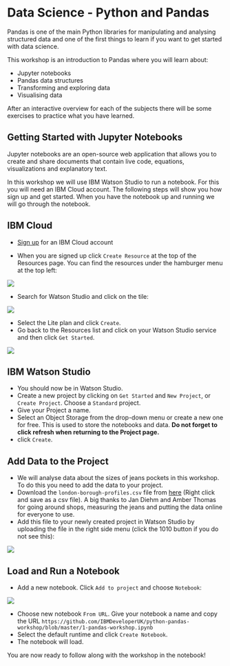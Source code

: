 # Data Science - Python and Pandas

Pandas is one of the main Python libraries for manipulating and analysing structured data and one of the first things to learn if you want to get started with data science.

This workshop is an introduction to Pandas where you will learn about:
- Jupyter notebooks
- Pandas data structures
- Transforming and exploring data
- Visualising data

After an interactive overview for each of the subjects there will be some exercises to practice what you have learned. 

## Getting Started with Jupyter Notebooks

Jupyter notebooks are an open-source web application that allows you to create and share documents that contain live code, equations, visualizations and explanatory text. 

In this workshop we will use IBM Watson Studio to run a notebook. For this you will need an IBM Cloud account. The following steps will show you how sign up and get started. When you have the notebook up and running we will go through the notebook. 

## IBM Cloud

- [Sign up](https://ibm.biz/BdzfzT) for an IBM Cloud account

- When you are signed up click `Create Resource` at the top of the Resources page. You can find the resources under the hamburger menu at the top left:

 ![](https://github.com/IBMDeveloperUK/pandas-workshop/blob/master/images/resources.png)
 
- Search for Watson Studio and click on the tile:

![](https://github.com/IBMDeveloperUK/jupyter-notebooks-101/blob/master/images/studio.png)

- Select the Lite plan and click `Create`.
- Go back to the Resources list and click on your Watson Studio service and then click `Get Started`. 

![](https://github.com/IBMDeveloperUK/jupyter-notebooks-101/blob/master/images/launch.png)

## IBM Watson Studio

- You should now be in Watson Studio.
- Create a new project by clicking on `Get Started` and `New Project`, or `Create Project`. Choose a `Standard` project.
- Give your Project a name.
- Select an Object Storage from the drop-down menu or create a new one for free. This is used to store the notebooks and data. **Do not forget to click refresh when returning to the Project page.**
- click `Create`.  

## Add Data to the Project

- We will analyse data about the sizes of jeans pockets in this workshop. To do this you need to add the data to your project.
- Download the `london-borough-profiles.csv` file from [here](https://raw.githubusercontent.com/IBMDeveloperUK/python-pandas-workshop/master/london-borough-profiles.csv) (Right click and save as a csv file). A big thanks to Jan Diehm and Amber Thomas for going around shops, measuring the jeans and putting the data online for everyone to use.  
- Add this file to your newly created project in Watson Studio by uploading the file in the right side menu (click the 1010 button if you do not see this): 

 ![](https://github.com/IBMDeveloperUK/pandas-workshop/blob/master/images/upload.png)

## Load and Run a Notebook

-  Add a new notebook. Click `Add to project` and choose `Notebook`:

![](https://github.com/IBMDeveloperUK/pandas-workshop/blob/master/images/addnotebook.png)

- Choose new notebook `From URL`. Give your notebook a name and copy the URL `https://github.com/IBMDeveloperUK/python-pandas-workshop/blob/master/1-pandas-workshop.ipynb`
- Select the default runtime and click `Create Notebook`. 
-  The notebook will load. 
 
You are now ready to follow along with the workshop in the notebook!



